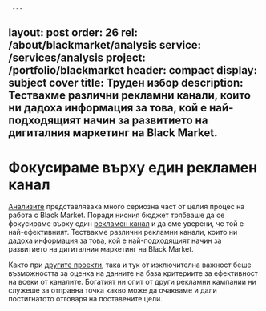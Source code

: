 ﻿	 ---
layout: post
order: 26
rel: /about/blackmarket/analysis
service: /services/analysis
project: /portfolio/blackmarket
header: compact
display: subject cover
title: Труден избор
description: Тествахме различни рекламни канали, които ни дадоха информация за това, кой е най-подходящият начин за развитието на дигиталния маркетинг на Black Market.
---
# Фокусираме върху един рекламен канал
[Анализите](анализи.html) представляваха много сериозна част от целия процес на работа с Black Market. Поради ниския бюджет трябваше да се фокусираме върху един [рекламен канал](./../../маркетинг/реклама.html) и да сме уверени, че той е най-ефективният. Тествахме различни рекламни канали, които ни дадоха информация за това, кой е най-подходящият начин за развитието на дигиталния маркетинг на Black Market.

Както при [другите проекти](./../../проекти.html), така и тук от изключителна важност беше възможността за оценка на данните на база критериите за ефективност на всеки от каналите. Богатият ни опит от други рекламни кампании ни служеше за отправна точка какво може да очакваме и дали постигнатото отговаря на поставените цели.